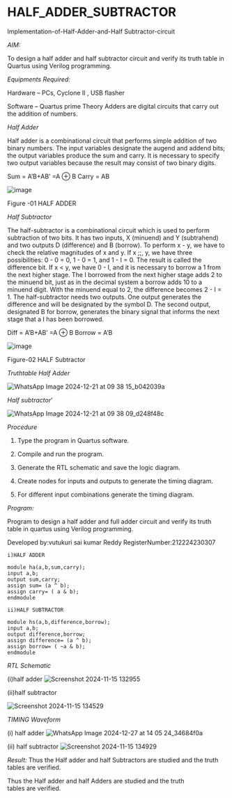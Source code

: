 # HALF_ADDER_SUBTRACTOR

Implementation-of-Half-Adder-and-Half Subtractor-circuit

*AIM:*

To design a half adder and half subtractor circuit and verify its truth table in Quartus using Verilog programming.

*Equipments Required:*

Hardware – PCs, Cyclone II , USB flasher 

Software – Quartus prime Theory Adders are digital circuits that carry out the addition of numbers.

*Half Adder*

Half adder is a combinational circuit that performs simple addition of two binary numbers. The input variables designate the augend and addend bits; the output variables produce the sum and carry. It is necessary to specify two output variables because the result may consist of two binary digits.

Sum = A’B+AB’ =A ⊕ B Carry = AB

![image](https://github.com/naavaneetha/HALF_ADDER_SUBTRACTOR/assets/154305477/bd4a0b2c-cdbc-4184-ab08-81578f121e1f)

Figure -01 HALF ADDER


*Half Subtractor*

The half-subtractor is a combinational circuit which is used to perform subtraction of two bits. It has two inputs, X (minuend) and Y (subtrahend) and two outputs D (difference) and B (borrow). To perform x - y, we have to check the relative magnitudes of x and y. If x ;;, y, we have three possibilities: 0 - 0 = 0, 1 - 0 = 1, and 1 - I = 0. The result is called the difference bit. If x < y, we have 0 - I, and it is necessary to borrow a 1 from the next higher stage. The I borrowed from the next higher stage adds 2 to the minuend bit, just as in the decimal system a borrow adds 10 to a minuend digit. With the minuend equal to 2, the difference becomes 2 - I = 1. The half-subtractor needs two outputs. One output generates the difference and will be designated by the symbol D. The second output, designated B for borrow, generates the binary signal that informs the next stage that a I has been borrowed. 

Diff = A’B+AB’ =A ⊕ B
Borrow = A’B

 ![image](https://github.com/naavaneetha/HALF_ADDER_SUBTRACTOR/assets/154305477/d76b099c-513f-4e7c-843a-e2fd028a531a)

Figure-02 HALF Subtractor


*Truthtable*
*Half Adder*

![WhatsApp Image 2024-12-21 at 09 38 15_b042039a](https://github.com/user-attachments/assets/a1613588-2ebf-4011-b2c9-3b415cb83e11)


*Half subtractor*'

![WhatsApp Image 2024-12-21 at 09 38 09_d248f48c](https://github.com/user-attachments/assets/9d0ed355-d058-47e7-8195-bbb8133ac82e)


*Procedure*

1.	Type the program in Quartus software.

2.	Compile and run the program.

3.	Generate the RTL schematic and save the logic diagram.

4.	Create nodes for inputs and outputs to generate the timing diagram.

5.	For different input combinations generate the timing diagram.


*Program:*

 Program to design a half adder and full adder circuit and verify its truth table in quartus using Verilog programming.

Developed by:vutukuri sai kumar Reddy
RegisterNumber:212224230307

    i)HALF ADDER
    
    module ha(a,b,sum,carry);
    input a,b;
    output sum,carry;
    assign sum= (a ^ b);
    assign carry= ( a & b);
    endmodule

    ii)HALF SUBTRACTOR
    
    module hs(a,b,difference,borrow);
    input a,b;
    output difference,borrow;
    assign difference= (a ^ b);
    assign borrow= ( ~a & b);
    endmodule


*RTL Schematic*

(i)half adder
![Screenshot 2024-11-15 132955](https://github.com/user-attachments/assets/c6cb2726-3c51-42fc-a148-8b92b798cf72)

(ii)half subtractor


![Screenshot 2024-11-15 134529](https://github.com/user-attachments/assets/7c789e4e-1bc7-4f12-a81c-8430105152a2)



*TIMING Waveform*


 (i) half adder
![WhatsApp Image 2024-12-27 at 14 05 24_34684f0a](https://github.com/user-attachments/assets/67db2d1e-455e-4c58-ab05-dcb52091dbd7)


 (ii) half subtractor
![Screenshot 2024-11-15 134929](https://github.com/user-attachments/assets/fc24f9da-1c4a-41b7-9efe-b765f02f5dee)




*Result:*
Thus the Half adder and half Subtractors are studied and the truth tables are verified.

Thus the Half adder and half Adders are studied and the truth tables are verified.
